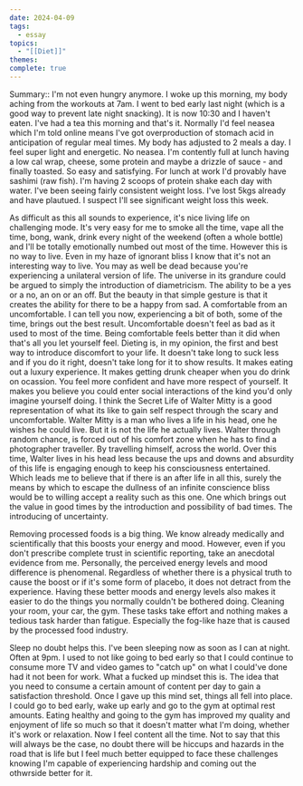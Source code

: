 ```yaml
---
date: 2024-04-09
tags:
  - essay
topics:
  - "[[Diet]]"
themes: 
complete: true
---
```


Summary::
I'm not even hungry anymore. I woke up this morning, my body aching from the workouts at 7am. I went to bed early last night (which is a good way to prevent late night snacking). It is now 10:30 and I haven't eaten. I've had a tea this morning and that's it. Normally I'd feel neasea which I'm told online means I've got overproduction of stomach acid in anticipation of regular meal times. My body has adjusted to 2 meals a day. I feel super light and energetic. No neasea. I'm contently full at lunch having a low cal wrap, cheese, some protein and maybe a drizzle of sauce - and finally toasted. So easy and satisfying. For lunch at work I'd provably have sashimi (raw fish). I'm having 2 scoops of protein shake each day with water. I've been seeing fairly consistent weight loss. I've lost 5kgs already and have plautued. I suspect I'll see significant weight loss this week. 

As difficult as this all sounds to experience, it's nice living life on challenging mode. It's very easy for me to smoke all the time, vape all the time, bong, wank, drink every night of the weekend (often a whole bottle) and I'll be totally emotionally numbed out most of the time. However this is no way to live. Even in my haze of ignorant bliss I know that it's not an interesting way to live. You may as well be dead because you're experiencing a unilateral version of life. The universe in its grandure could be argued to simply the introduction of diametricism. The ability to be a yes or a no, an on or an off. But the beauty in that simple gesture is that it creates the ability for there to be a happy from sad. A comfortable from an uncomfortable. I can tell you now, experiencing a bit of both, some of the time, brings out the best result. Uncomfortable doesn't feel as bad as it used to most of the time. Being comfortable feels better than it did when that's all you let yourself feel. Dieting is, in my opinion, the first and best way to introduce discomfort to your life. It doesn't take long to suck less and if you do it right, doesn't take long for it to show results. It makes eating out a luxury experience. It makes getting drunk cheaper when you do drink on ocassion. You feel more confident and have more respect of yourself. It makes you believe you could enter social interactions of the kind you'd only imagine yourself doing. I think the Secret Life of Walter Mitty is a good representation of what its like to gain self respect through the scary and uncomfortable. Walter Mitty is a man who lives a life in his head, one he wishes he could live. But it is not the life he actually lives. Walter through random chance, is forced out of his comfort zone when he has to find a photographer traveller. By travelling himself, across the world. Over this time, Walter lives in his head less because the ups and downs and absurdity of this life is engaging enough to keep his consciousness entertained. Which leads me to believe that if there is an after life in all this, surely the means by which to escape the dullness of an infinite conscience bliss would be to willing accept a reality such as this one. One which brings out the value in good times by the introduction and possibility of bad times. The introducing of uncertainty.

Removing processed foods is a big thing. We know already medically and scientifically that this boosts your energy and mood. However, even if you don't prescribe complete trust in scientific reporting, take an anecdotal evidence from me. Personally, the perceived energy levels and mood difference is phenomenal. Regardless of whether there is a physical truth to cause the boost or if it's some form of placebo, it does not detract from the experience. Having these better moods and energy levels also makes it easier to do the things you normally couldn't be bothered doing. Cleaning your room, your car, the gym. These tasks take effort and nothing makes a tedious task harder than fatigue. Especially the fog-like haze that is caused by the processed food industry. 

Sleep no doubt helps this. I've been sleeping now as soon as I can at night. Often at 9pm. I used to not like going to bed early so that I could continue to consume more TV and video games to "catch up" on what I could've done had it not been for work. What a fucked up mindset this is. The idea that you need to consume a certain amount of content per day to gain a satisfaction threshold. Once I gave up this mind set, things all fell into place. I could go to bed early, wake up early and go to the gym at optimal rest amounts. Eating healthy and going to the gym has improved my quality and enjoyment of life so much so that it doesn't matter what I'm doing, whether it's work or relaxation. Now I feel content all the time. Not to say that this will always be the case, no doubt there will be hiccups and hazards in the road that is life but I feel much better equipped to face these challenges knowing I'm capable of experiencing hardship and coming out the othwrside better for it.
